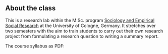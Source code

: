 
## About the class

This is a research lab within the M.Sc. program [Sociology and Empirical Social Research](https://www.wiso.uni-koeln.de/en/studies/master/master-sociology-and-social-research/) at the University of Cologne, Germany. It stretches over two semesters with the aim to train students to carry out their own research project from formulating a research question to writing a summary report. 

The course syllabus as PDF: [<i class="fa fa-file-pdf-o" aria-hidden="true"></i>](https://osf.io/vz2mk/?show=view)
